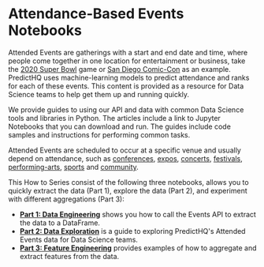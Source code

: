 # Attendance-Based Events Notebooks

Attended Events are gatherings with a start and end date and time, where people come together in one location for entertainment or business, take the [2020 Super Bowl](https://events.predicthq.com/events/svbfg9xT4YSVUeeAKp) game or [San Diego Comic-Con](https://events.predicthq.com/events/yaREpZVlOX1P) as an example. PredictHQ uses machine-learning models to predict attendance and ranks for each of these events. This content is provided as a resource for Data Science teams to help get them up and running quickly.

We provide guides to using our API and data with common Data Science tools and libraries in Python. The articles include a link to Jupyter Notebooks that you can download and run. The guides include code samples and instructions for performing common tasks.

Attended Events are scheduled to occur at a specific venue and usually depend on attendance, such as [conferences](https://www.predicthq.com/intelligence/data-enrichment/event-categories/conferences), [expos](https://www.predicthq.com/intelligence/data-enrichment/event-categories/expos), [concerts](https://www.predicthq.com/intelligence/data-enrichment/event-categories/concerts), [festivals](https://www.predicthq.com/intelligence/data-enrichment/event-categories/festivals), [performing-arts](https://www.predicthq.com/intelligence/data-enrichment/event-categories/performing-arts), [sports](https://www.predicthq.com/intelligence/data-enrichment/event-categories/sports) and [community](https://www.predicthq.com/intelligence/data-enrichment/event-categories/community).

This How to Series consist of the following three  notebooks, allows you to quickly extract the data (Part 1), explore the data (Part 2), and experiment with different aggregations (Part 3):

* [**Part 1: Data Engineering**](https://github.com/predicthq/phq-data-science-docs/blob/master/attended-events/part_1_data_engineering.ipynb) shows you how to call the Events API to extract the data to a DataFrame.
* [**Part 2: Data Exploration**](https://github.com/predicthq/phq-data-science-docs/blob/master/attended-events/part_2_data_exploration.ipynb) is a guide to exploring PredictHQ's Attended Events data for Data Science teams.
* [**Part 3: Feature Engineering**](https://github.com/predicthq/phq-data-science-docs/blob/master/attended-events/part_3_feature_engineering.ipynb) provides examples of how to aggregate and extract features from the data.
